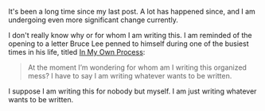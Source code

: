 <!-- 
.. title: A Work In Progress
.. slug: a-work-in-progress
.. date: 2017-03-30 18:39:24 UTC+11:00
.. tags: draft
.. category: 
.. link: 
.. description: 
.. type: text
-->

It's been a long time since my last post. A lot has happened since, and I am undergoing even more significant change currently.

I don't really know why or for whom I am writing this. I am reminded of the
opening to a letter Bruce Lee penned to himself during one of the busiest times 
in his life, titled [In My Own Process][1]:

> At the moment I’m wondering for whom am I writing this organized mess? 
> I have to say I am writing whatever wants to be written.

I suppose I am writing this for nobody but myself. I am just writing whatever 
wants to be written.

[1]: https://www.brucelee.com/podcast-blog/2017/1/18/29-in-my-own-process

